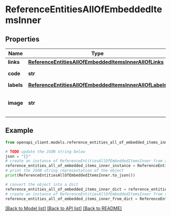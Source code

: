 # ReferenceEntitiesAllOfEmbeddedItemsInner


## Properties

Name | Type | Description | Notes
------------ | ------------- | ------------- | -------------
**links** | [**ReferenceEntitiesAllOfEmbeddedItemsInnerAllOfLinks**](ReferenceEntitiesAllOfEmbeddedItemsInnerAllOfLinks.md) |  | [optional] 
**code** | **str** | Reference entity code | 
**labels** | [**ReferenceEntitiesAllOfEmbeddedItemsInnerAllOfLabels**](ReferenceEntitiesAllOfEmbeddedItemsInnerAllOfLabels.md) |  | [optional] 
**image** | **str** | Code of the reference entity image | [optional] [default to 'null']

## Example

```python
from openapi_client.models.reference_entities_all_of_embedded_items_inner import ReferenceEntitiesAllOfEmbeddedItemsInner

# TODO update the JSON string below
json = "{}"
# create an instance of ReferenceEntitiesAllOfEmbeddedItemsInner from a JSON string
reference_entities_all_of_embedded_items_inner_instance = ReferenceEntitiesAllOfEmbeddedItemsInner.from_json(json)
# print the JSON string representation of the object
print(ReferenceEntitiesAllOfEmbeddedItemsInner.to_json())

# convert the object into a dict
reference_entities_all_of_embedded_items_inner_dict = reference_entities_all_of_embedded_items_inner_instance.to_dict()
# create an instance of ReferenceEntitiesAllOfEmbeddedItemsInner from a dict
reference_entities_all_of_embedded_items_inner_from_dict = ReferenceEntitiesAllOfEmbeddedItemsInner.from_dict(reference_entities_all_of_embedded_items_inner_dict)
```
[[Back to Model list]](../README.md#documentation-for-models) [[Back to API list]](../README.md#documentation-for-api-endpoints) [[Back to README]](../README.md)


